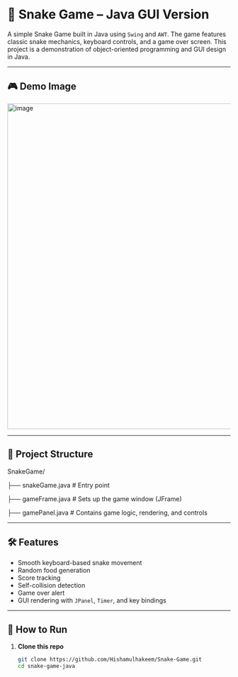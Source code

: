 # 🐍 Snake Game – Java GUI Version

A simple Snake Game built in Java using `Swing` and `AWT`. The game features classic snake mechanics, keyboard controls, and a game over screen. This project is a demonstration of object-oriented programming and GUI design in Java.

---

## 🎮 Demo Image 

<img width="736" height="735" alt="image" src="https://github.com/user-attachments/assets/52d2d321-dcf3-46bb-ac28-c77944c2bac6" />


---

## 📂 Project Structure

SnakeGame/

├── snakeGame.java # Entry point 

├── gameFrame.java # Sets up the game window (JFrame)

├── gamePanel.java # Contains game logic, rendering, and controls

---

## 🛠️ Features

- Smooth keyboard-based snake movement  
- Random food generation  
- Score tracking  
- Self-collision detection  
- Game over alert  
- GUI rendering with `JPanel`, `Timer`, and key bindings

---

## 🚀 How to Run

1. **Clone this repo**
   ```bash
   git clone https://github.com/Hishamulhakeem/Snake-Game.git
   cd snake-game-java
